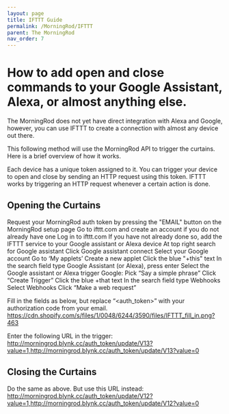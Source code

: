```yaml
---
layout: page
title: IFTTT Guide
permalink: /MorningRod/IFTTT
parent: The MorningRod
nav_order: 7
---
```


# How to add open and close commands to your Google Assistant, Alexa, or almost anything else.

The MorningRod does not yet have direct integration with Alexa and Google, however, you can use IFTTT to create a connection with almost any device out there.

This following method will use the MorningRod API to trigger the curtains. Here is a brief overview of how it works.

Each device has a unique token assigned to it. You can trigger your device to open and close by sending an HTTP request using this token. IFTTT works by triggering an HTTP request whenever a certain action is done.

## Opening the Curtains

Request your MorningRod auth token by pressing the "EMAIL" button on the MorningRod setup page
Go to ifttt.com and create an account if you do not already have one
Log in to ifttt.com 
If you have not already done so, add the IFTTT service to your Google assistant or Alexa device
At top right search for Google assistant
Click Google assistant connect
Select your Google account
Go to ‘My applets’
Create a new applet
Click the blue "+this" text
In the search field type Google Assistant (or Alexa), press enter
Select the Google assistant or Alexa trigger
Google: Pick “Say a simple phrase”
Click “Create Trigger”
Click the blue +that  text
In the search field type Webhooks 
Select Webhooks
Click “Make a web request”

Fill in the fields as below, but replace “<auth_token>” with your authorization code from your email.
https://cdn.shopify.com/s/files/1/0048/6244/3590/files/IFTTT_fill_in.png?463

Enter the following URL in the trigger: 
http://morningrod.blynk.cc/auth_token/update/V13?value=1,http://morningrod.blynk.cc/auth_token/update/V13?value=0


 

## Closing the Curtains

Do the same as above. But use this URL instead:
http://morningrod.blynk.cc/auth_token/update/V12?value=1,http://morningrod.blynk.cc/auth_token/update/V12?value=0

